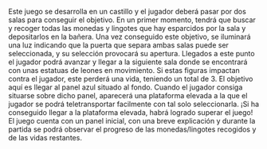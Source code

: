 Este juego se desarrolla en un castillo y el jugador deberá pasar por dos salas para conseguir el objetivo.
En un primer momento, tendrá que buscar y recoger todas las monedas y lingotes que hay esparcidos por la sala y depositarlos en la bañera. 
Una vez conseguido este objetivo, se iluminará una luz indicando que la puerta que separa ambas salas puede ser seleccionada, y su selección provocará su apertura.
Llegados a este punto el jugador podrá avanzar y llegar a la siguiente sala donde se encontrará con unas estatuas de leones en movimiento.
Si estas figuras impactan contra el jugador, este perderá una vida, teniendo un total de 3. El objetivo aquí es llegar al panel azul situado al fondo. 
Cuando el jugador consiga situarse sobre dicho panel, aparecerá una plataforma elevada a la que el jugador se podrá teletransportar facilmente con tal solo seleccionarla. 
¡Si ha conseguido llegar a la plataforma elevada, habrá logrado superar el juego!
El juego cuenta con un panel inicial, con una breve explicación y durante la partida se podrá observar el progreso de las monedas/lingotes recogidos y de las vidas restantes.
